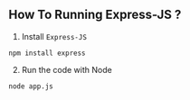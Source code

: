 ## How To Running Express-JS ?

1. Install `Express-JS`

```
npm install express
```

2. Run the code with Node

```bash
node app.js
```
